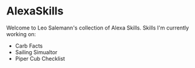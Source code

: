 ﻿# AlexaSkills

Welcome to Leo Salemann's collection of Alexa Skills.
Skills I'm currently working on:
- Carb Facts
- Sailing Simualtor
- Piper Cub Checklist
